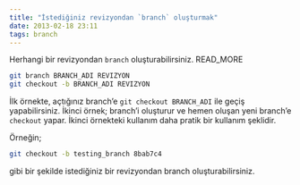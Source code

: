```yaml
---
title: "İstediğiniz revizyondan `branch` oluşturmak"
date: 2013-02-18 23:11
tags: branch
---
```

Herhangi bir revizyondan `branch` oluşturabilirsiniz.
READ_MORE

```bash
git branch BRANCH_ADI REVIZYON
git checkout -b BRANCH_ADI REVIZYON
```

İlk örnekte, açtığınız branch’e `git checkout BRANCH_ADI` ile geçiş
yapabilirsiniz. İkinci örnek; branch’i oluşturur ve hemen oluşan yeni
branch’e `checkout` yapar. İkinci örnekteki kullanım daha pratik
bir kullanım şeklidir.

Örneğin;

```bash
git checkout -b testing_branch 8bab7c4
```

gibi bir şekilde istediğiniz bir revizyondan branch oluşturabilirsiniz.
